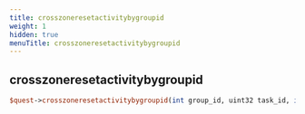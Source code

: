 ```yaml
---
title: crosszoneresetactivitybygroupid
weight: 1
hidden: true
menuTitle: crosszoneresetactivitybygroupid
---
```

## crosszoneresetactivitybygroupid
```perl
$quest->crosszoneresetactivitybygroupid(int group_id, uint32 task_id, int activity_id)
```